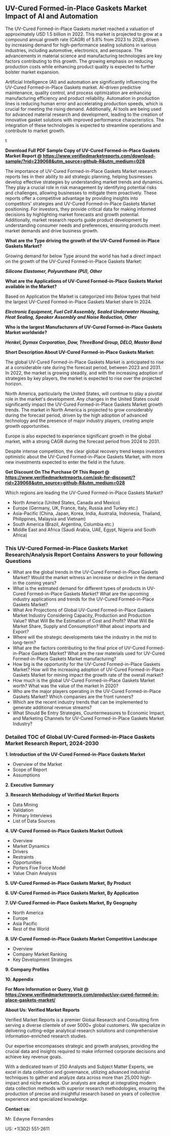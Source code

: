 <h2>UV-Cured Formed-in-Place Gaskets Market Impact of AI and Automation</h2><p>The UV-Cured Formed-in-Place Gaskets market reached a valuation of approximately USD 1.5 billion in 2022. This market is projected to grow at a compound annual growth rate (CAGR) of 5.8% from 2023 to 2028, driven by increasing demand for high-performance sealing solutions in various industries, including automotive, electronics, and aerospace. The advancements in material science and manufacturing technologies are key factors contributing to this growth. The growing emphasis on reducing production costs while enhancing product quality is expected to further bolster market expansion.</p><p>Artificial Intelligence (AI) and automation are significantly influencing the UV-Cured Formed-in-Place Gaskets market. AI-driven predictive maintenance, quality control, and process optimization are enhancing manufacturing efficiency and product reliability. Automation in production lines is reducing human error and accelerating production speeds, which is crucial for meeting the rising demand. Additionally, AI tools are being used for advanced material research and development, leading to the creation of innovative gasket solutions with improved performance characteristics. The integration of these technologies is expected to streamline operations and contribute to market growth.</p>t</p><p id="" class=""><strong>Download Full PDF Sample Copy of UV-Cured Formed-in-Place Gaskets Market Report @ <a href="https://www.verifiedmarketreports.com/download-sample/?rid=239068&utm_source=github-R&utm_medium=028" target="_blank">https://www.verifiedmarketreports.com/download-sample/?rid=239068&utm_source=github-R&utm_medium=028</a></strong></p><p>The importance of&nbsp;UV-Cured Formed-in-Place Gaskets Market research reports lies in their ability to aid strategic planning, helping businesses develop effective strategies by understanding market trends and dynamics. They play a crucial role in risk management by identifying potential risks and challenges, allowing businesses to mitigate them proactively. These reports offer a competitive advantage by providing insights into competitors' strategies and UV-Cured Formed-in-Place Gaskets Market positioning. For investors, they provide critical data for making informed decisions by highlighting market forecasts and growth potential. Additionally, market research reports guide product development by understanding consumer needs and preferences, ensuring products meet market demands and drive business growth.</p><p><strong>What are the&nbsp;Type driving the growth of the UV-Cured Formed-in-Place Gaskets Market?</strong></p><p id="" class="">Growing demand for below Type around the world has had a direct impact on the growth of the UV-Cured Formed-in-Place Gaskets Market:</p><em><strong>Silicone Elastomer, Polyurethane (PU), Other</strong></em></p><strong>What are the&nbsp;Applications&nbsp;of UV-Cured Formed-in-Place Gaskets Market available in the Market?</strong></p><p id="" class="">Based on Application the Market is categorized into Below types that held the largest UV-Cured Formed-in-Place Gaskets Market share In 2024.</p><em><strong>Electronic Equipment, Fuel Cell Assembly, Sealed Underwater Housing, Heat Sealing, Speaker Assembly and Noise Reduction, Other</strong></em></p><strong>Who is the largest Manufacturers of UV-Cured Formed-in-Place Gaskets Market worldwide?</strong></p><p><em><strong>Henkel, Dymax Corporation, Dow, ThreeBond Group, DELO, Master Bond</strong></em></p><p id="" class=""><strong>Short Description About UV-Cured Formed-in-Place Gaskets Market:</strong></p><p>The global UV-Cured Formed-in-Place Gaskets Market is anticipated to rise at a considerable rate during the forecast period, between 2023 and 2031. In 2022, the market is growing steadily, and with the increasing adoption of strategies by key players, the market is expected to rise over the projected horizon.</p><p>North America, particularly the United States, will continue to play a pivotal role in the market's development. Any changes in the United States could significantly impact the UV-Cured Formed-in-Place Gaskets Market growth trends. The market in North America is projected to grow considerably during the forecast period, driven by the high adoption of advanced technology and the presence of major industry players, creating ample growth opportunities.</p><p>Europe is also expected to experience significant growth in the global market, with a strong CAGR during the forecast period from 2024 to 2031.</p><p>Despite intense competition, the clear global recovery trend keeps investors optimistic about the UV-Cured Formed-in-Place Gaskets Market, with more new investments expected to enter the field in the future.</p><p id="" class=""><strong>Get Discount On The Purchase Of This Report @ <a href="https://www.verifiedmarketreports.com/ask-for-discount/?rid=239068&utm_source=github-R&utm_medium=028" target="_blank">https://www.verifiedmarketreports.com/ask-for-discount/?rid=239068&utm_source=github-R&utm_medium=028</a></strong></p>Which regions are leading the UV-Cured Formed-in-Place Gaskets Market?</p><ul><li>North America (United States, Canada and Mexico)</li><li>Europe (Germany, UK, France, Italy, Russia and Turkey etc.)</li><li>Asia-Pacific (China, Japan, Korea, India, Australia, Indonesia, Thailand, Philippines, Malaysia and Vietnam)</li><li>South America (Brazil, Argentina, Columbia etc.)</li><li>Middle East and Africa (Saudi Arabia, UAE, Egypt, Nigeria and South Africa)</li></ul><h3 id="" class="">This UV-Cured Formed-in-Place Gaskets Market Research/Analysis Report Contains Answers to your following Questions</h3><ul><li>What are the global trends in the UV-Cured Formed-in-Place Gaskets Market? Would the market witness an increase or decline in the demand in the coming years?</li><li>What is the estimated demand for different types of products in UV-Cured Formed-in-Place Gaskets Market? What are the upcoming industry applications and trends for the UV-Cured Formed-in-Place Gaskets Market?</li><li>What Are Projections of Global UV-Cured Formed-in-Place Gaskets Market Industry Considering Capacity, Production and Production Value? What Will Be the Estimation of Cost and Profit? What Will Be Market Share, Supply and Consumption? What about imports and Export?</li><li>Where will the strategic developments take the industry in the mid to long-term?</li><li>What are the factors contributing to the final price of UV-Cured Formed-in-Place Gaskets Market? What are the raw materials used for UV-Cured Formed-in-Place Gaskets Market manufacturing?</li><li>How big is the opportunity for the UV-Cured Formed-in-Place Gaskets Market? How will the increasing adoption of UV-Cured Formed-in-Place Gaskets Market for mining impact the growth rate of the overall market?</li><li>How much is the global UV-Cured Formed-in-Place Gaskets Market worth? What was the value of the market In 2020?</li><li>Who are the major players operating in the UV-Cured Formed-in-Place Gaskets Market? Which companies are the front runners?</li><li>Which are the recent industry trends that can be implemented to generate additional revenue streams?</li><li>What Should Be Entry Strategies, Countermeasures to Economic Impact, and Marketing Channels for UV-Cured Formed-in-Place Gaskets Market Industry?</li></ul><h3 id="" class="">Detailed TOC of Global UV-Cured Formed-in-Place Gaskets Market Research Report, 2024-2030</h3><p id="" class=""><strong>1. Introduction of the UV-Cured Formed-in-Place Gaskets Market</strong></p><ul><li>Overview of the Market</li><li>Scope of Report</li><li>Assumptions</li></ul><p id="" class=""><strong>2. Executive Summary</strong></p><p id="" class=""><strong>3. Research Methodology of Verified Market Reports</strong></p><ul><li>Data Mining</li><li>Validation</li><li>Primary Interviews</li><li>List of Data Sources</li></ul><p id="" class=""><strong>4. UV-Cured Formed-in-Place Gaskets Market Outlook</strong></p><ul><li>Overview</li><li>Market Dynamics</li><li>Drivers</li><li>Restraints</li><li>Opportunities</li><li>Porters Five Force Model</li><li>Value Chain Analysis</li></ul><p id="" class=""><strong>5. UV-Cured Formed-in-Place Gaskets Market, By Product</strong></p><p id="" class=""><strong>6. UV-Cured Formed-in-Place Gaskets Market, By Application</strong></p><p id="" class=""><strong>7. UV-Cured Formed-in-Place Gaskets Market, By Geography</strong></p><ul><li>North America</li><li>Europe</li><li>Asia Pacific</li><li>Rest of the World</li></ul><p id="" class=""><strong>8. UV-Cured Formed-in-Place Gaskets Market Competitive Landscape</strong></p><ul><li>Overview</li><li>Company Market Ranking</li><li>Key Development Strategies</li></ul><p id="" class=""><strong>9. Company Profiles</strong></p><p id="" class=""><strong>10. Appendix</strong></p><p id="" class=""><strong>For More Information or Query, Visit @ <a href="https://www.verifiedmarketreports.com/product/uv-cured-formed-in-place-gaskets-market/" target="_blank">https://www.verifiedmarketreports.com/product/uv-cured-formed-in-place-gaskets-market/</a></strong></p><p id="" class=""><strong>About Us: Verified Market Reports</strong></p><p id="" class="">Verified Market Reports is a premier Global Research and Consulting firm serving a diverse clientele of over 5000+ global customers. We specialize in delivering cutting-edge analytical research solutions and comprehensive information-enriched research studies.</p><p id="" class="">Our expertise encompasses strategic and growth analyses, providing the crucial data and insights required to make informed corporate decisions and achieve key revenue goals.</p><p id="" class="">With a dedicated team of 250 Analysts and Subject Matter Experts, we excel in data collection and governance, utilizing advanced industrial techniques to gather and analyze data across more than 25,000 high-impact and niche markets. Our analysts are adept at integrating modern data collection methods with superior research methodologies, ensuring the production of precise and insightful research based on years of collective experience and specialized knowledge.</p><p id="" class=""><strong>Contact us:</strong></p><p id="" class="">Mr. Edwyne Fernandes</p><p id="" class="">US: +1(302) 551-2611</p>